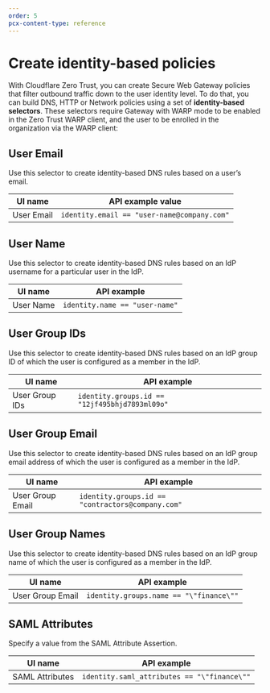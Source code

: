 ```yaml
---
order: 5
pcx-content-type: reference
---
```


# Create identity-based policies

With Cloudflare Zero Trust, you can create Secure Web Gateway policies that filter outbound traffic down to the user identity level. To do that, you can build DNS, HTTP or Network policies using a set of **identity-based selectors**. These selectors require Gateway with WARP mode to be enabled in the Zero Trust WARP client, and the user to be enrolled in the organization via the WARP client:

## User Email

Use this selector to create identity-based DNS rules based on a user’s email.

| UI name | API example value |
| -- | -- |
| User Email | `identity.email == "user-name@company.com"` |

## User Name

Use this selector to create identity-based DNS rules based on an IdP username for a particular user in the IdP.

| UI name | API example |
| -- | -- |
| User Name | `identity.name == "user-name"` |

## User Group IDs

Use this selector to create identity-based DNS rules based on an IdP group ID of which the user is configured as a member in the IdP.

| UI name | API example |
| -- | -- |
| User Group IDs | `identity.groups.id == "12jf495bhjd7893ml09o"` |

## User Group Email

Use this selector to create identity-based DNS rules based on an IdP group email address of which the user is configured as a member in the IdP.

| UI name | API example |
| -- | -- |
| User Group Email | `identity.groups.id == "contractors@company.com"` |

## User Group Names

Use this selector to create identity-based DNS rules based on an IdP group name of which the user is configured as a member in the IdP.

| UI name | API example |
| -- | -- |
| User Group Email | `identity.groups.name == "\"finance\""` |

## SAML Attributes

Specify a value from the SAML Attribute Assertion.

| UI name | API example |
| -- | -- |
| SAML Attributes | `identity.saml_attributes == "\"finance\""` |
